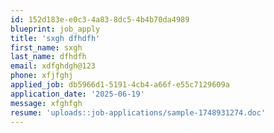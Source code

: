 ```yaml
---
id: 152d183e-e0c3-4a83-8dc5-4b4b70da4989
blueprint: job_apply
title: 'sxgh dfhdfh'
first_name: sxgh
last_name: dfhdfh
email: xdfghdgh@123
phone: xfjfghj
applied_job: db5966d1-5191-4cb4-a66f-e55c7129609a
application_date: '2025-06-19'
message: xfghfgh
resume: 'uploads::job-applications/sample-1748931274.doc'
---
```

